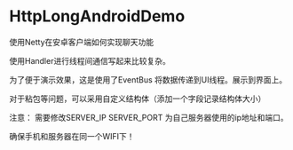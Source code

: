 # HttpLongAndroidDemo
使用Netty在安卓客户端如何实现聊天功能

使用Handler进行线程间通信写起来比较复杂。


为了便于演示效果，这是使用了EventBus 将数据传递到UI线程。展示到界面上。

对于粘包等问题，可以采用自定义结构体（添加一个字段记录结构体大小）

注意： 需要修改SERVER_IP  SERVER_PORT 为自己服务器使用的ip地址和端口。   

确保手机和服务器在同一个WIFI下！
